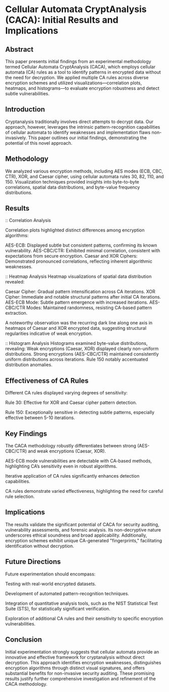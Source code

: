 # Cellular Automata CryptAnalysis (CACA): Initial Results and Implications


## Abstract

This paper presents initial findings from an experimental methodology termed Cellular Automata CryptAnalysis (CACA), which employs cellular automata (CA) rules as a tool to identify patterns in encrypted data without the need for decryption. We applied multiple CA rules across diverse encryption schemes and utilized visualizations—correlation plots, heatmaps, and histograms—to evaluate encryption robustness and detect subtle vulnerabilities.


## Introduction

Cryptanalysis traditionally involves direct attempts to decrypt data. Our approach, however, leverages the intrinsic pattern-recognition capabilities of cellular automata to identify weaknesses and implementation flaws non-invasively. This paper outlines our initial findings, demonstrating the potential of this novel approach.


## Methodology

We analyzed various encryption methods, including AES modes (ECB, CBC, CTR), XOR, and Caesar cipher, using cellular automata rules 30, 82, 110, and 150. Visualization techniques provided insights into byte-to-byte correlations, spatial data distributions, and byte-value frequency distributions.


## Results


:: Correlation Analysis

Correlation plots highlighted distinct differences among encryption algorithms:

AES-ECB: Displayed subtle but consistent patterns, confirming its known vulnerability.
AES-CBC/CTR: Exhibited minimal correlation, consistent with expectations from secure encryption.
Caesar and XOR Ciphers: Demonstrated pronounced correlations, reflecting inherent algorithmic weaknesses.

:: Heatmap Analysis
Heatmap visualizations of spatial data distribution revealed:

Caesar Cipher: Gradual pattern intensification across CA iterations.
XOR Cipher: Immediate and notable structural patterns after initial CA iterations.
AES-ECB Mode: Subtle pattern emergence with increased iterations.
AES-CBC/CTR Modes: Maintained randomness, resisting CA-based pattern extraction.

A noteworthy observation was the recurring dark line along one axis in heatmaps of Caesar and XOR encrypted data, suggesting structural regularities indicative of weak encryption.

:: Histogram Analysis
Histograms examined byte-value distributions, revealing:
Weak encryptions (Caesar, XOR) displayed clearly non-uniform distributions.
Strong encryptions (AES-CBC/CTR) maintained consistently uniform distributions across iterations.
Rule 150 notably accentuated distribution anomalies.


## Effectiveness of CA Rules

Different CA rules displayed varying degrees of sensitivity:

Rule 30: Effective for XOR and Caesar cipher pattern detection.

Rule 150: Exceptionally sensitive in detecting subtle patterns, especially effective between 5-10 iterations.


## Key Findings

The CACA methodology robustly differentiates between strong (AES-CBC/CTR) and weak encryptions (Caesar, XOR).

AES-ECB mode vulnerabilities are detectable with CA-based methods, highlighting CA’s sensitivity even in robust algorithms.

Iterative application of CA rules significantly enhances detection capabilities.

CA rules demonstrate varied effectiveness, highlighting the need for careful rule selection.


## Implications

The results validate the significant potential of CACA for security auditing, vulnerability assessments, and forensic analysis. Its non-decryptive nature underscores ethical soundness and broad applicability. Additionally, encryption schemes exhibit unique CA-generated "fingerprints," facilitating identification without decryption.


## Future Directions

Future experimentation should encompass:

Testing with real-world encrypted datasets.

Development of automated pattern-recognition techniques.

Integration of quantitative analysis tools, such as the NIST Statistical Test Suite (STS), for statistically significant verification.

Exploration of additional CA rules and their sensitivity to specific encryption vulnerabilities.


## Conclusion

Initial experimentation strongly suggests that cellular automata provide an innovative and effective framework for cryptanalysis without direct decryption. This approach identifies encryption weaknesses, distinguishes encryption algorithms through distinct visual signatures, and offers substantial benefits for non-invasive security auditing. These promising results justify further comprehensive investigation and refinement of the CACA methodology.


